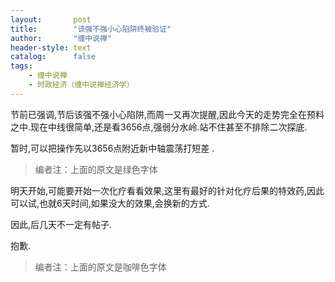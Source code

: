 ```yaml
---
layout:       post
title:        "该强不强小心陷阱终被验证"
author:       "缠中说禅"
header-style: text
catalog:      false
tags:
    - 缠中说禅
    - 时政经济（缠中说禅经济学）
---
```


节前已强调,节后该强不强小心陷阱,而周一又再次提醒,因此今天的走势完全在预料之中.现在中线很简单,还是看3656点,强弱分水岭.站不住甚至不排除二次探底.



暂时,可以把操作先以3656点附近新中轴震荡打短差 .



> 编者注：上面的原文是绿色字体



明天开始,可能要开始一次化疗看看效果,这里有最好的针对化疗后果的特效药,因此可以试,也就6天时间,如果没大的效果,会换新的方式.



因此,后几天不一定有帖子.



抱歉.



> 编者注：上面的原文是咖啡色字体
